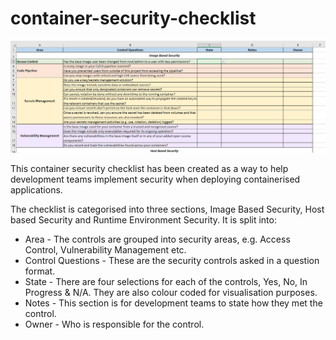 # container-security-checklist

![The Container Security Checklist](./container-security-checklist-v1.png "Container Security Checklist")



This container security checklist has been created as a way to help development teams implement security when deploying containerised applications.



The checklist is categorised into three sections, Image Based Security, Host based Security and Runtime Environment Security. It is split into: 

- Area - The controls are grouped into security areas, e.g. Access Control, Vulnerability Management etc.
- Control Questions - These are the security controls asked in a question format.
- State - There are four selections for each of the controls, Yes, No, In Progress & N/A. They are also colour coded for visualisation purposes.
- Notes - This section is for development teams to state how they met the control.
- Owner - Who is responsible for the control.

